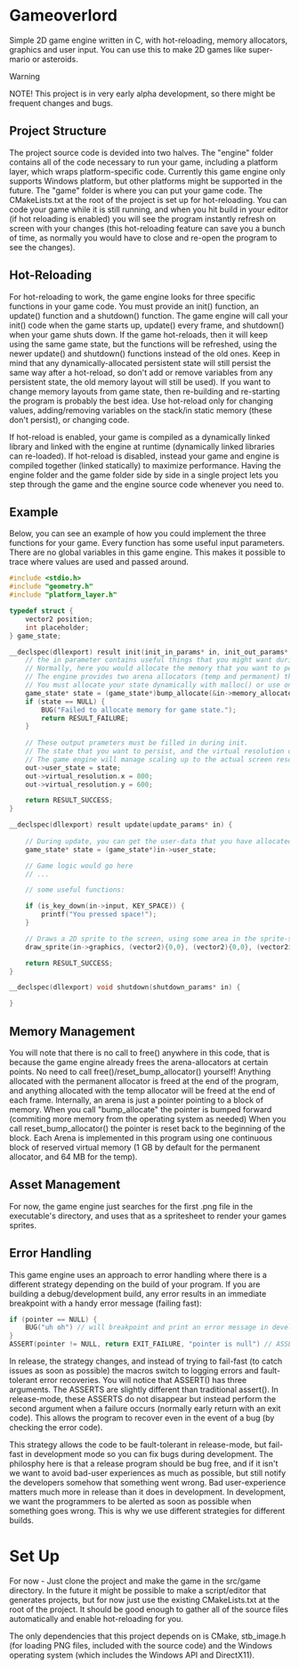 # Gameoverlord

Simple 2D game engine written in C, with hot-reloading, memory allocators, graphics and user input. You can use this to make 2D games like super-mario or asteroids. 

> [!WARNING]
> NOTE! This project is in very early alpha development, so there might be frequent changes and bugs. 

## Project Structure

The project source code is devided into two halves. The "engine" folder contains all of the code necessary to run your game, including a platform layer, which wraps platform-specific code. Currently this game engine only supports Windows platform, but other platforms might be supported in the future. The "game" folder is where you can put your game code. The CMakeLists.txt at the root of the project is set up for hot-reloading. You can code your game while it is still running, and when you hit build in your editor (if hot reloading is enabled) you will see the program instantly refresh on screen with your changes (this hot-reloading feature can save you a bunch of time, as normally you would have to close and re-open the program to see the changes).

## Hot-Reloading

For hot-reloading to work, the game engine looks for three specific functions in your game code. You must provide an init() function, an update() function and a shutdown() function. The game engine will call your init() code when the game starts up, update() every frame, and shutdown() when your game shuts down. If the game hot-reloads, then it will keep using the same game state, but the functions will be refreshed, using the newer update() and shutdown() functions instead of the old ones. Keep in mind that any dynamically-allocated persistent state will still persist the same way after a hot-reload, so don't add or remove variables from any persistent state, the old memory layout will still be used). If you want to change memory layouts from game state, then re-building and re-starting the program is probably the best idea. Use hot-reload only for changing values, adding/removing variables on the stack/in static memory (these don't persist), or changing code. 

If hot-reload is enabled, your game is compiled as a dynamically linked library and linked with the engine at runtime (dynamically linked libraries can re-loaded). If hot-reload is disabled, instead your game and engine is compiled together (linked statically) to maximize performance. Having the engine folder and the game folder side by side in a single project lets you step through the game and the engine source code whenever you need to. 

## Example

Below, you can see an example of how you could implement the three functions for your game. Every function has some useful input parameters. There are no global variables in this game engine. This makes it possible to trace where values are used and passed around. 

``` C
#include <stdio.h>
#include "geometry.h"
#include "platform_layer.h"

typedef struct {
    vector2 position;
    int placeholder;
} game_state;

__declspec(dllexport) result init(init_in_params* in, init_out_params* out) {
    // the in parameter contains useful things that you might want during init.
    // Normally, here you would allocate the memory that you want to persist throughout the entire game (even across hot-reloads)
    // The engine provides two arena allocators (temp and permanent) that you can use. Explained more in a bit.
    // You must allocate your state dynamically with malloc() or use one of these allocators. This is because static values are reset during hot-reload. 
    game_state* state = (game_state*)bump_allocate(&in->memory_allocators->permanent_allocator, alignof(game_state), sizeof(game_state));
    if (state == NULL) {
        BUG("Failed to allocate memory for game state.");
        return RESULT_FAILURE;
    }
    
    // These output prameters must be filled in during init.
    // The state that you want to persist, and the virtual resolution of your screen that you want to target. This is the imaginary dimensions of your games display.
    // The game engine will manage scaling up to the actual screen resolution, keeping the aspect ratio the same and letterboxing as needed.
    out->user_state = state;
    out->virtual_resolution.x = 800;
    out->virtual_resolution.y = 600;

    return RESULT_SUCCESS;
}

__declspec(dllexport) result update(update_params* in) {
    
    // During update, you can get the user-data that you have allocated during init(). Keep in mind that this state is intended to persist across hot-reloads.
    game_state* state = (game_state*)in->user_state;

    // Game logic would go here
    // ...

    // some useful functions:

    if (is_key_down(in->input, KEY_SPACE)) {
        printf("You pressed space!");
    }

    // Draws a 2D sprite to the screen, using some area in the sprite-sheet.
    draw_sprite(in->graphics, (vector2){0,0}, (vector2){0,0}, (vector2int){0,0}, (vector2int){0,0});

    return RESULT_SUCCESS;
}

__declspec(dllexport) void shutdown(shutdown_params* in) {

}
```

## Memory Management

You will note that there is no call to free() anywhere in this code, that is because the game engine already frees the arena-allocators at certain points. No need to call free()/reset_bump_allocator() yourself! Anything allocated with the permanent allocator is freed at the end of the program, and anything allocated with the temp allocator will be freed at the end of each frame. Internally, an arena is just a pointer pointing to a block of memory. When you call "bump_allocate" the pointer is bumped forward (commiting more memory from the operating system as needed) When you call reset_bump_allocator() the pointer is reset back to the beginning of the block. Each Arena is implemented in this program using one continuous block of reserved virtual memory (1 GB by default for the permanent allocator, and 64 MB for the temp).

## Asset Management

For now, the game engine just searches for the first .png file in the executable's directory, and uses that as a spritesheet to render your games sprites. 

## Error Handling

This game engine uses an approach to error handling where there is a different strategy depending on the build of your program. If you are building a debug/development build, any error results in an immediate breakpoint with a handy error message (failing fast): 

``` C
if (pointer == NULL) {
    BUG("uh oh") // will breakpoint and print an error message in development build.
}
ASSERT(pointer != NULL, return EXIT_FAILURE, "pointer is null") // ASSERT will also breakpoint and print an error in development
```

In release, the strategy changes, and instead of trying to fail-fast (to catch issues as soon as possible) the macros switch to logging errors and fault-tolerant error recoveries. You will notice that ASSERT() has three arguments. The ASSERTS are slightly different than traditional assert(). In release-mode, these ASSERTS do not disappear but instead perform the second argument when a failure occurs (normally early return with an exit code). This allows the program to recover even in the event of a bug (by checking the error code).

This strategy allows the code to be fault-tolerant in release-mode, but fail-fast in development mode so you can fix bugs during development. The philosphy here is that a release program should be bug free, and if it isn't we want to avoid bad-user experiences as much as possible, but still notify the developers somehow that something went wrong. Bad user-experience matters much more in release than it does in development. In development, we want the programmers to be alerted as soon as possible when something goes wrong. This is why we use different strategies for different builds. 

# Set Up

For now - Just clone the project and make the game in the src/game directory. In the future it might be possible to make a script/editor that generates projects, but for now just use the existing CMakeLists.txt at the root of the project. It should be good enough to gather all of the source files automatically and enable hot-reloading for you. 

The only dependencies that this project depends on is CMake, stb_image.h (for loading PNG files, included with the source code) and the Windows operating system (which includes the Windows API and DirectX11). 





